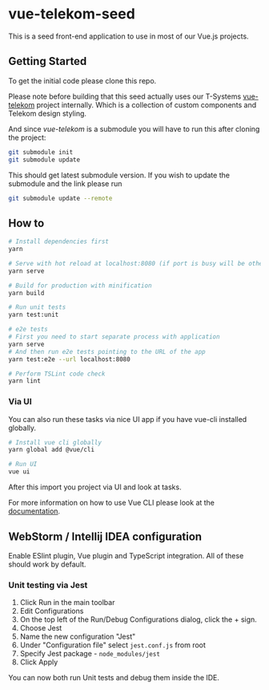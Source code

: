 # vue-telekom-seed

This is a seed front-end application to use in most of our Vue.js projects.

## Getting Started

To get the initial code please clone this repo.

Please note before building that this seed actually uses our T-Systems 
[vue-telekom](https://github.com/T-Systems-RUS/vue-telekom) project internally.
Which is a collection of custom components and Telekom design styling. 

And since *vue-telekom* is a submodule you will have to run this after cloning the project:

```bash
git submodule init
git submodule update
```

This should get latest submodule version. If you wish to update the submodule and the link please run
```bash
git submodule update --remote
```

## How to

``` bash
# Install dependencies first
yarn

# Serve with hot reload at localhost:8080 (if port is busy will be other - see console)
yarn serve

# Build for production with minification
yarn build

# Run unit tests
yarn test:unit

# e2e tests
# First you need to start separate process with application
yarn serve
# And then run e2e tests pointing to the URL of the app
yarn test:e2e --url localhost:8080

# Perform TSLint code check
yarn lint
```

### Via UI

You can also run these tasks via nice UI app if you have vue-cli installed globally.
```bash
# Install vue cli globally
yarn global add @vue/cli

# Run UI
vue ui
```
After this import you project via UI and look at tasks.

For more information on how to use Vue CLI please look at the [documentation](https://cli.vuejs.org/guide/).

## WebStorm / Intellij IDEA configuration

Enable ESlint plugin, Vue plugin and TypeScript integration.
All of these should work by default.

### Unit testing via Jest

1. Click Run in the main toolbar
2. Edit Configurations
3. On the top left of the Run/Debug Configurations dialog, click the + sign.
4. Choose Jest
5. Name the new configuration "Jest"
6. Under "Configuration file" select `jest.conf.js` from root
7. Specify Jest package - `node_modules/jest`
8. Click Apply 

You can now both run Unit tests and debug them inside the IDE.